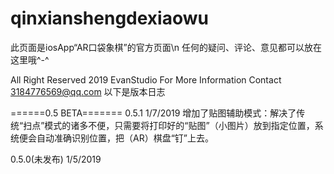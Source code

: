 # qinxianshengdexiaowu
此页面是iosApp“AR口袋象棋”的官方页面\n
任何的疑问、评论、意见都可以放在这里哦^-^

All Right Reserved 2019 EvanStudio
For More Information Contact 3184776569@qq.com
以下是版本日志

======0.5 BETA=======
0.5.1   1/7/2019
增加了贴图辅助模式：解决了传统“扫点”模式的诸多不便，只需要将打印好的“贴图”（小图片）放到指定位置，系统便会自动准确识别位置，把（AR）棋盘“钉”上去。

0.5.0(未发布) 1/5/2019

